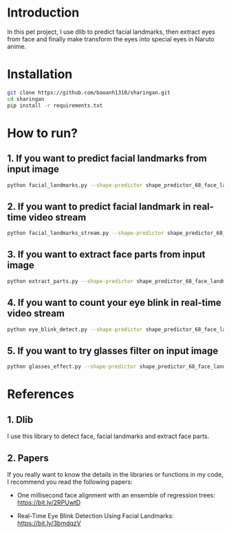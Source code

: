 # Introduction

In this pet project, I use dlib to predict facial landmarks, then extract eyes from face and finally make transform the eyes into special eyes in Naruto anime.

# Installation

```bash
git clone https://github.com/baoanh1310/sharingan.git
cd sharingan
pip install -r requirements.txt
```

# How to run?

## 1. If you want to predict facial landmarks from input image
```bash
python facial_landmarks.py --shape-predictor shape_predictor_68_face_landmarks.dat --image images/sample.jpg
```

## 2. If you want to predict facial landmark in real-time video stream
```bash
python facial_landmarks_stream.py --shape-predictor shape_predictor_68_face_landmarks.dat
```

## 3. If you want to extract face parts from input image
```bash
python extract_parts.py --shape-predictor shape_predictor_68_face_landmarks.dat --image images/elon.jpg
```

## 4. If you want to count your eye blink in real-time video stream
```bash
python eye_blink_detect.py --shape-predictor shape_predictor_68_face_landmarks.dat
```

## 5. If you want to try glasses filter on input image
```bash
python glasses_effect.py --shape-predictor shape_predictor_68_face_landmarks.dat --image images/elon.jpg --glass images/glasses.png
```

# References

## 1. Dlib

I use this library to detect face, facial landmarks and extract face parts.

## 2. Papers

If you really want to know the details in the libraries or functions in my code, I recommend you read the following papers:

- One millisecond face alignment with an ensemble of regression trees: https://bit.ly/2RPUwtD

- Real-Time Eye Blink Detection Using Facial Landmarks: https://bit.ly/3bmdqzV
